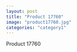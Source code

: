 ```yaml
---
layout: post
title: "Product 17760"
image: "product17760.jpg"
categories: "category1"
---
```

Product 17760
